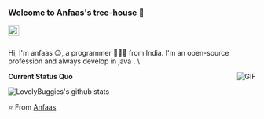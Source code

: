 ### Welcome to Anfaas's tree-house 👋

<a href="https://www.linkedin.com/in/anfaas-qureshi-761860184/">
  <img align="left" alt="LinkedIn" width="22px" src="https://cdn.jsdelivr.net/npm/simple-icons@3.1.0/icons/linkedin.svg" />
</a>
<br />
<br />

Hi, I'm anfaas 😉, a programmer 👨🏻‍💻 from India. I'm an open-source profession and always develop in java . \

  <img align="right" alt="GIF" src="https://media.giphy.com/media/iIqmM5tTjmpOB9mpbn/giphy.gif" />

**Current Status Quo**

![LovelyBuggies's github stats](https://github-readme-stats.vercel.app/api?username=anfaas1618&show_icons=true&hide_border=true)

⭐️ From [Anfaas](https://github.com/anfaas1618)
